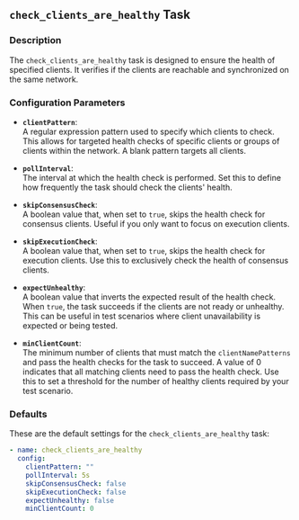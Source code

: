 ## `check_clients_are_healthy` Task

### Description
The `check_clients_are_healthy` task is designed to ensure the health of specified clients. It verifies if the clients are reachable and synchronized on the same network.

### Configuration Parameters

- **`clientPattern`**:\
  A regular expression pattern used to specify which clients to check. This allows for targeted health checks of specific clients or groups of clients within the network. A blank pattern targets all clients.

- **`pollInterval`**:\
  The interval at which the health check is performed. Set this to define how frequently the task should check the clients' health.

- **`skipConsensusCheck`**:\
  A boolean value that, when set to `true`, skips the health check for consensus clients. Useful if you only want to focus on execution clients.

- **`skipExecutionCheck`**:\
  A boolean value that, when set to `true`, skips the health check for execution clients. Use this to exclusively check the health of consensus clients.

- **`expectUnhealthy`**:\
  A boolean value that inverts the expected result of the health check. When `true`, the task succeeds if the clients are not ready or unhealthy. This can be useful in test scenarios where client unavailability is expected or being tested.

- **`minClientCount`**:\
  The minimum number of clients that must match the `clientNamePatterns` and pass the health checks for the task to succeed. A value of 0 indicates that all matching clients need to pass the health check. Use this to set a threshold for the number of healthy clients required by your test scenario.

### Defaults

These are the default settings for the `check_clients_are_healthy` task:

```yaml
- name: check_clients_are_healthy
  config:
    clientPattern: ""
    pollInterval: 5s
    skipConsensusCheck: false
    skipExecutionCheck: false
    expectUnhealthy: false
    minClientCount: 0
```
